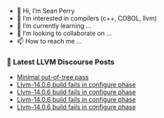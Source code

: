- 👋 Hi, I’m Sean Perry
- 👀 I’m interested in compilers (c++, COBOL, llvm)
- 🌱 I’m currently learning ...
- 💞️ I’m looking to collaborate on ...
- 📫 How to reach me ...

<!---
s66perry/s66perry is a ✨ special ✨ repository because its `README.md` (this file) appears on your GitHub profile.
You can click the Preview link to take a look at your changes.
--->
### 📕 Latest LLVM Discourse Posts

<!-- DISCOURSE-LLVM:START -->
- [Minimal out-of-tree pass](https://discourse.llvm.org/t/minimal-out-of-tree-pass/65192#post_1)
- [Llvm-14.0.6 build fails in configure phase](https://discourse.llvm.org/t/llvm-14-0-6-build-fails-in-configure-phase/65191#post_15)
- [Llvm-14.0.6 build fails in configure phase](https://discourse.llvm.org/t/llvm-14-0-6-build-fails-in-configure-phase/65191#post_14)
- [Llvm-14.0.6 build fails in configure phase](https://discourse.llvm.org/t/llvm-14-0-6-build-fails-in-configure-phase/65191#post_13)
- [Llvm-14.0.6 build fails in configure phase](https://discourse.llvm.org/t/llvm-14-0-6-build-fails-in-configure-phase/65191#post_12)
<!-- DISCOURSE-LLVM:END -->
